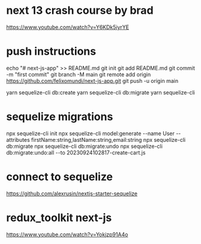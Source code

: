 
# next 13 crash course by brad 
https://www.youtube.com/watch?v=Y6KDk5iyrYE

# push instructions

echo "# next-js-app" >> README.md
git init
git add README.md
git commit -m "first commit"
git branch -M main
git remote add origin https://github.com/felixomundi/next-js-app.git
git push -u origin main

yarn sequelize-cli db:create
yarn sequelize-cli db:migrate
yarn sequelize-cli 

# sequelize migrations
npx sequelize-cli init
npx sequelize-cli model:generate --name User --attributes firstName:string,lastName:string,email:string
npx sequelize-cli db:migrate
npx sequelize-cli db:migrate:undo
npx sequelize-cli db:migrate:undo:all --to 20230924102817-create-cart.js

# connect to sequelize
https://github.com/alexrusin/nextjs-starter-sequelize

# redux_toolkit next-js
https://www.youtube.com/watch?v=Yokjzp91A4o